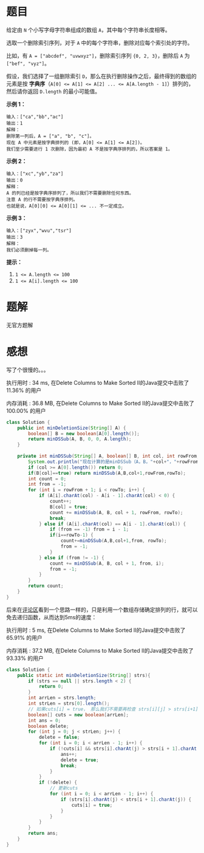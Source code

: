 # 题目

给定由 `N` 个小写字母字符串组成的数组 `A`，其中每个字符串长度相等。

选取一个删除索引序列，对于 `A` 中的每个字符串，删除对应每个索引处的字符。

比如，有 `A = ["abcdef", "uvwxyz"]`，删除索引序列 `{0, 2, 3}`，删除后 `A` 为`["bef", "vyz"]`。

假设，我们选择了一组删除索引 `D`，那么在执行删除操作之后，最终得到的数组的元素是按 **字典序**（`A[0] <= A[1] <= A[2] ... <= A[A.length - 1]`）排列的，然后请你返回 `D.length` 的最小可能值。

 



**示例 1：**

```
输入：["ca","bb","ac"]
输出：1
解释： 
删除第一列后，A = ["a", "b", "c"]。
现在 A 中元素是按字典排列的 (即，A[0] <= A[1] <= A[2])。
我们至少需要进行 1 次删除，因为最初 A 不是按字典序排列的，所以答案是 1。
```

**示例 2：**

```
输入：["xc","yb","za"]
输出：0
解释：
A 的列已经是按字典序排列了，所以我们不需要删除任何东西。
注意 A 的行不需要按字典序排列。
也就是说，A[0][0] <= A[0][1] <= ... 不一定成立。
```

**示例 3：**

```
输入：["zyx","wvu","tsr"]
输出：3
解释：
我们必须删掉每一列。
```

 

**提示：**

1. `1 <= A.length <= 100`
2. `1 <= A[i].length <= 100`

# 题解

无官方题解

# 感想

写了个很慢的。。。

执行用时 : 34 ms, 在Delete Columns to Make Sorted II的Java提交中击败了11.36% 的用户

内存消耗 : 36.8 MB, 在Delete Columns to Make Sorted II的Java提交中击败了100.00% 的用户

```java
class Solution {
    public int minDeletionSize(String[] A) {
        boolean[] B = new boolean[A[0].length()];
        return minDSSub(A, B, 0, 0, A.length);
    }
    
    private int minDSSub(String[] A, boolean[] B, int col, int rowFrom, int rowTo) {
        System.out.println("现在计算的是minDSSub（A，B，"+col+"，"+rowFrom+"，"+rowTo+"）");
        if (col >= A[0].length()) return 0;
        if(B[col]==true) return minDSSub(A,B,col+1,rowFrom,rowTo);
        int count = 0;
        int from = -1;
        for (int i = rowFrom + 1; i < rowTo; i++) {
            if (A[i].charAt(col) - A[i - 1].charAt(col) < 0) {
                count++;
                B[col] = true;
                count += minDSSub(A, B, col + 1, rowFrom, rowTo);
                break;
            } else if (A[i].charAt(col) == A[i - 1].charAt(col)) {
                if (from == -1) from = i - 1;
                if(i==rowTo-1) {
                    count+=minDSSub(A,B,col+1,from, rowTo);
                    from = -1;
                }
            } else if (from != -1) {
                count += minDSSub(A, B, col + 1, from, i);
                from = -1;
            }
        }
        return count;
    }
}
```

后来在[评论区](https://leetcode-cn.com/problems/delete-columns-to-make-sorted-ii/comments/91425)看到一个思路一样的，只是利用一个数组存储确定排列的行，就可以免去递归函数，从而达到5ms的速度：

执行用时 : 5 ms, 在Delete Columns to Make Sorted II的Java提交中击败了65.91% 的用户

内存消耗 : 37.2 MB, 在Delete Columns to Make Sorted II的Java提交中击败了93.33% 的用户

```java
class Solution {
    public static int minDeletionSize(String[] strs){
        if (strs == null || strs.length < 2) {
            return 0;
        }
        int arrLen = strs.length;
        int strLen = strs[0].length();
        // 如果cuts[i] = true， 那么我们不需要再检查 strs[i][j] > strs[i+1][j]
        boolean[] cuts = new boolean[arrLen];
        int ans = 0;
        boolean delete;
        for (int j = 0; j < strLen; j++) {
            delete = false;
            for (int i = 0; i < arrLen - 1; i++) {
                if (!cuts[i] && strs[i].charAt(j) > strs[i + 1].charAt(j)) {
                    ans++;
                    delete = true;
                    break;
                }
            }
            if (!delete) {
                // 更新cuts
                for (int i = 0; i < arrLen - 1; i++) {
                    if (strs[i].charAt(j) < strs[i + 1].charAt(j)) {
                        cuts[i] = true;
                    }
                }
            }
        }
        return ans;
    }
}
```

